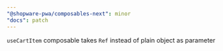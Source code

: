 ```yaml
---
"@shopware-pwa/composables-next": minor
"docs": patch
---
```


`useCartItem` composable takes `Ref` instead of plain object as parameter
